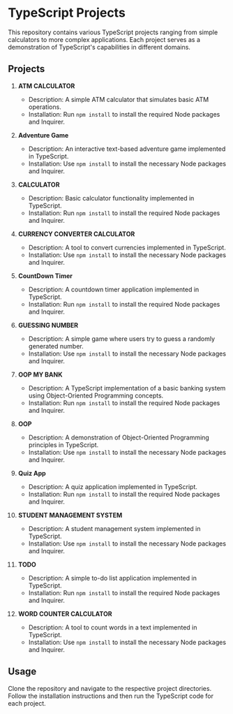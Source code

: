 # TypeScript Projects

This repository contains various TypeScript projects ranging from simple calculators to more complex applications. Each project serves as a demonstration of TypeScript's capabilities in different domains.

## Projects

1. **ATM CALCULATOR**
   - Description: A simple ATM calculator that simulates basic ATM operations.
   - Installation: Run `npm install` to install the required Node packages and Inquirer.

2. **Adventure Game**
   - Description: An interactive text-based adventure game implemented in TypeScript.
   - Installation: Use `npm install` to install the necessary Node packages and Inquirer.

3. **CALCULATOR**
   - Description: Basic calculator functionality implemented in TypeScript.
   - Installation: Run `npm install` to install the required Node packages and Inquirer.

4. **CURRENCY CONVERTER CALCULATOR**
   - Description: A tool to convert currencies implemented in TypeScript.
   - Installation: Use `npm install` to install the necessary Node packages and Inquirer.

5. **CountDown Timer**
   - Description: A countdown timer application implemented in TypeScript.
   - Installation: Run `npm install` to install the required Node packages and Inquirer.

6. **GUESSING NUMBER**
   - Description: A simple game where users try to guess a randomly generated number.
   - Installation: Use `npm install` to install the necessary Node packages and Inquirer.

7. **OOP MY BANK**
   - Description: A TypeScript implementation of a basic banking system using Object-Oriented Programming concepts.
   - Installation: Run `npm install` to install the required Node packages and Inquirer.

8. **OOP**
   - Description: A demonstration of Object-Oriented Programming principles in TypeScript.
   - Installation: Use `npm install` to install the necessary Node packages and Inquirer.

9. **Quiz App**
   - Description: A quiz application implemented in TypeScript.
   - Installation: Run `npm install` to install the required Node packages and Inquirer.

10. **STUDENT MANAGEMENT SYSTEM**
    - Description: A student management system implemented in TypeScript.
    - Installation: Use `npm install` to install the necessary Node packages and Inquirer.

11. **TODO**
    - Description: A simple to-do list application implemented in TypeScript.
    - Installation: Run `npm install` to install the required Node packages and Inquirer.

12. **WORD COUNTER CALCULATOR**
    - Description: A tool to count words in a text implemented in TypeScript.
    - Installation: Use `npm install` to install the necessary Node packages and Inquirer.

## Usage

Clone the repository and navigate to the respective project directories. Follow the installation instructions and then run the TypeScript code for each project.


